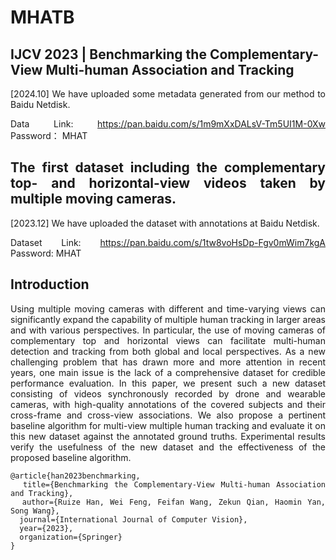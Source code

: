 # MHATB

## IJCV 2023 | Benchmarking the Complementary-View Multi-human Association and Tracking

<div align= justify>


[2024.10] We have uploaded some metadata generated from our method to Baidu Netdisk.

Data Link: https://pan.baidu.com/s/1m9mXxDALsV-Tm5UI1M-0Xw 
Password： MHAT

## The first dataset including the complementary top- and horizontal-view videos taken by multiple moving cameras. 

[2023.12] We have uploaded the dataset with annotations at Baidu Netdisk.

Dataset Link: https://pan.baidu.com/s/1tw8voHsDp-Fgv0mWim7kgA
Password: MHAT 

## Introduction

Using multiple moving cameras with different and time-varying views can significantly expand the capability of multiple human tracking in larger areas and with various perspectives. In particular, the use of moving cameras of complementary top and horizontal views can facilitate multi-human detection and tracking from both global and local perspectives. As a new challenging problem that has drawn more and more attention in recent years, one main issue is the lack of a comprehensive dataset for credible performance evaluation. In this paper, we present such a new dataset consisting of videos synchronously recorded by drone and wearable cameras, with high-quality annotations of the covered subjects and their cross-frame and cross-view associations. We also propose a pertinent baseline algorithm for multi-view multiple human tracking and evaluate it on this new dataset against the annotated ground truths. Experimental results verify the usefulness of the new dataset and the effectiveness of the proposed baseline algorithm.

```
@article{han2023benchmarking,
  title={Benchmarking the Complementary-View Multi-human Association and Tracking},
  author={Ruize Han, Wei Feng, Feifan Wang, Zekun Qian, Haomin Yan, Song Wang},
  journal={International Journal of Computer Vision},
  year={2023},
  organization={Springer}
}
```
